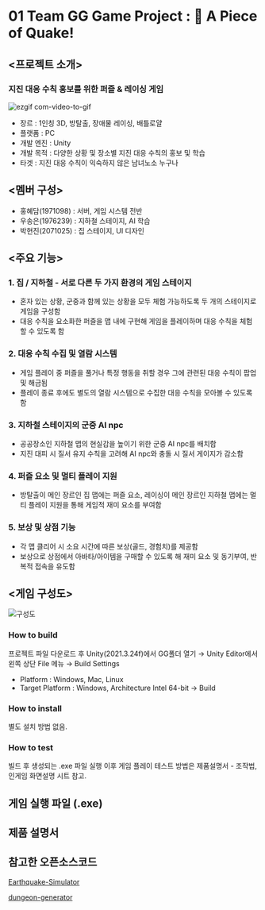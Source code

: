 # 01 Team GG Game Project : 🍰 A Piece of Quake!
## <프로젝트 소개>
### 지진 대응 수칙 홍보를 위한 퍼즐 & 레이싱 게임
![ezgif com-video-to-gif](https://github.com/kkyeonjin/GG/assets/88366217/7491b30c-efd2-4ca1-be9c-9ad617882696)
- 장르 : 1인칭 3D, 방탈출, 장애물 레이싱, 배틀로얄
- 플랫폼 :	PC
- 개발 엔진 :	Unity
- 개발 목적	: 다양한 상황 및 장소별 지진 대응 수칙의 홍보 및 학습
- 타겟 :	지진 대응 수칙이 익숙하지 않은 남녀노소 누구나

 
## <멤버 구성>
- 홍혜담(1971098) : 서버, 게임 시스템 전반
- 우송은(1976239) : 지하철 스테이지, AI 학습
- 박현진(2071025) : 집 스테이지, UI 디자인


## <주요 기능>
### 1. 집 / 지하철 - 서로 다른 두 가지 환경의 게임 스테이지
   - 혼자 있는 상황, 군중과 함께 있는 상황을 모두 체험 가능하도록 두 개의 스테이지로 게임을 구성함
   - 대응 수칙을 요소화한 퍼즐을 맵 내에 구현해 게임을 플레이하며 대응 수칙을 체험할 수 있도록 함

### 2. 대응 수칙 수집 및 열람 시스템
   - 게임 플레이 중 퍼즐을 풀거나 특정 행동을 취할 경우 그에 관련된 대응 수칙이 팝업 및 해금됨
   - 플레이 종료 후에도 별도의 열람 시스템으로 수집한 대응 수칙을 모아볼 수 있도록 함

### 3. 지하철 스테이지의 군중 AI npc
   - 공공장소인 지하철 맵의 현실감을 높이기 위한 군중 AI npc를 배치함
   - 지진 대피 시 질서 유지 수칙을 고려해 AI npc와 충돌 시 질서 게이지가 감소함

### 4. 퍼즐 요소 및 멀티 플레이 지원
   - 방탈출이 메인 장르인 집 맵에는 퍼즐 요소, 레이싱이 메인 장르인 지하철 맵에는 멀티 플레이 지원을 통해 게임적 재미 요소를 부여함

### 5. 보상 및 상점 기능
   - 각 맵 클리어 시 소요 시간에 따른 보상(골드, 경험치)를 제공함
   - 보상으로 상점에서 아바타/아이템을 구매할 수 있도록 해 재미 요소 및 동기부여, 반복적 접속을 유도함

    
## <게임 구성도>
![구성도](https://github.com/kkyeonjin/GG/assets/88366217/b42c91b7-ee33-4eb6-8331-b5950f1e55d7)

### How to build
 프로젝트 파일 다운로드 후 Unity(2021.3.24f)에서 GG폴더 열기 
 → Unity Editor에서 왼쪽 상단 File 메뉴
 → Build Settings
   * Platform : Windows, Mac, Linux
   * Target Platform : Windows, Architecture Intel 64-bit
 → Build 

### How to install
별도 설치 방법 없음. 

### How to test
빌드 후 생성되는 .exe 파일 실행
이후 게임 플레이 테스트 방법은 제품설명서 - 조작법, 인게임 화면설명 시트 참고.

## 게임 실행 파일 (.exe)
## 제품 설명서

## 참고한 오픈소스코드
[Earthquake-Simulator](https://github.com/Habrador/Earthquake-Simulator)

[dungeon-generator](https://github.com/silverlybee/dungeon-generator)
